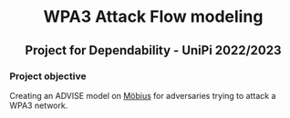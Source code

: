 <div align="center">
  <h1>WPA3 Attack Flow modeling</h1>
</div>

<div align="center">
  <h2>Project for Dependability - UniPi 2022/2023</h2>
</div>

### Project objective

Creating an ADVISE model on [Möbius](https://www.mobius.illinois.edu/) for adversaries trying to attack a WPA3 network.
